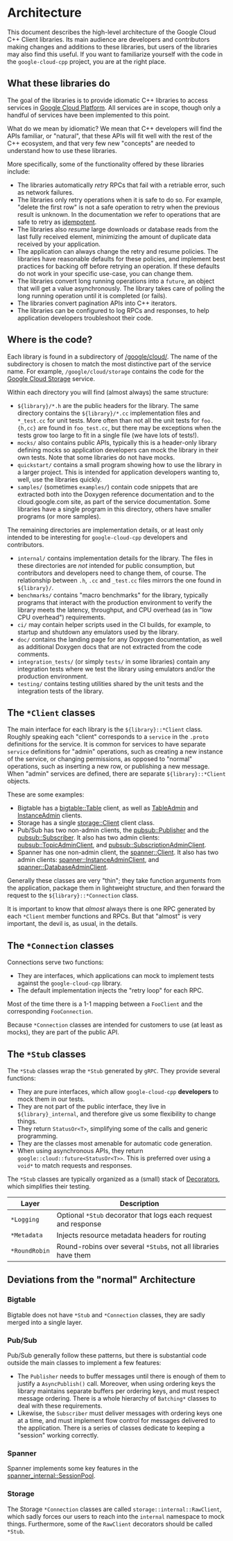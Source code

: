 # Architecture

This document describes the high-level architecture of the Google Cloud C++
Client libraries. Its main audience are developers and contributors making
changes and additions to these libraries, but users of the libraries may also
find this useful. If you want to familiarize yourself with the code in the
`google-cloud-cpp` project, you are at the right place.

## What these libraries do

The goal of the libraries is to provide idiomatic C++ libraries to access
services in [Google Cloud Platform](https://cloud.google.com). All services are
in scope, though only a handful of services have been implemented to this point.

What do we mean by idiomatic? We mean that C++ developers will find the
APIs familiar, or "natural", that these APIs will fit well with the rest of the
C++ ecosystem, and that very few new "concepts" are needed to understand how to
use these libraries.

More specifically, some of the functionality offered by these libraries include:

- The libraries automatically *retry* RPCs that fail with a retriable error,
  such as network failures.
- The libraries only retry operations when it is safe to do so. For example,
  "delete the first row" is not a safe operation to retry when the previous
  result is unknown. In the documentation we refer to operations that are safe
  to retry as [idempotent](https://en.wikipedia.org/wiki/Idempotence).
- The libraries also *resume* large downloads or database reads from the last
  fully received element, minimizing the amount of duplicate data received by
  your application.
- The application can always change the retry and resume policies. The libraries
  have reasonable defaults for these policies, and implement best practices for
  backing off before retrying an operation. If these defaults do not work in
  your specific use-case, you can change them.
- The libraries convert long running operations into a `future`, an object
  that will get a value asynchronously. The library takes care of polling the
  long running operation until it is completed (or fails).
- The libraries convert pagination APIs into C++ iterators.
- The libraries can be configured to log RPCs and responses, to help application
  developers troubleshoot their code.

## Where is the code?

Each library is found in a subdirectory of [/google/cloud/](/google/cloud). The
name of the subdirectory is chosen to match the most distinctive part of the
service name. For example, `/google/cloud/storage` contains the code for the
[Google Cloud Storage](https://cloud.google.com/storage) service.

Within each directory you will find (almost always) the same structure:

- `${library}/*.h` are the public headers for the library. The same directory
  contains the `${library}/*.cc` implementation files and `*_test.cc` for unit
  tests. More often than not all the unit tests for `foo.{h,cc}` are found in
  `foo_test.cc`, but there may be exceptions when the tests grow too large to
  fit in a single file (we have lots of tests!).
- `mocks/` also contains public APIs, typically this is a header-only library
  defining mocks so application developers can mock the library in their own
  tests. Note that some libraries do not have mocks.
- `quickstart/` contains a small program showing how to use the library in a
  larger project. This is intended for application developers wanting to, well,
  use the libraries quickly.
- `samples/` (sometimes `examples/`) contain code snippets that are extracted
  both into the Doxygen reference documentation and to the cloud.google.com
  site, as part of the service documentation. Some libraries have a single
  program in this directory, others have smaller programs (or more samples).

The remaining directories are implementation details, or at least only intended
to be interesting for `google-cloud-cpp` developers and contributors.

- `internal/` contains implementation details for the library. The files in
  these directories are *not* intended for public consumption, but contributors
  and developers need to change them, of course. The relationship between `.h`,
  `.cc` and `_test.cc` files mirrors the one found in `${library}/`.
- `benchmarks/` contains "macro benchmarks" for the library, typically programs
  that interact with the production environment to verify the library meets the
  latency, throughput, and CPU overhead (as in "low CPU overhead") requirements.
- `ci/` may contain helper scripts used in the CI builds, for example, to
  startup and shutdown any emulators used by the library.
- `doc/` contains the landing page for any Doxygen documentation, as well as
  additional Doxygen docs that are not extracted from the code comments.
- `integration_tests/` (or simply `tests/` in some libraries) contain any
  integration tests where we test the library using emulators and/or the
  production environment.
- `testing/` contains testing utilities shared by the unit tests and the
  integration tests of the library.

## The `*Client` classes

The main interface for each library is the `${library}::*Client` class. Roughly
speaking each "client" corresponds to a `service` in the `.proto` definitions
for the service. It is common for services to have separate `service`
definitions for "admin" operations, such as creating a new instance of the
service, or changing permissions, as opposed to "normal" operations, such as
inserting a new row, or publishing a new message. When "admin" services are
defined, there are separate `${library}::*Client` objects.

These are some examples:

- Bigtable has a [bigtable::Table](/google/cloud/bigtable/table.h) client, as
  well as [TableAdmin](/google/cloud/bigtable/table_admin.h) and
  [InstanceAdmin](/google/cloud/bigtable/instance_admin.h) clients.
- Storage has a single [storage::Client](/google/cloud/storage/client.h) client
  class.
- Pub/Sub has two non-admin clients, the
  [pubsub::Publisher](/google/cloud/pubsub/publisher.h)
  and the [pubsub::Subscriber](/google/cloud/pubsub/subscriber.h). It also has
  two admin clients:
  [pubsub::TopicAdminClient](/google/cloud/pubsub/topic_admin_client.h),
  and [pubsub::SubscriptionAdminClient](/google/cloud/pubsub/subscription_admin_client.h).
- Spanner has one non-admin client, the
  [spanner::Client](/google/cloud/spanner/client.h). It also has two admin
  clients:
  [spanner::InstanceAdminClient](/google/cloud/spanner/instance_admin_client.h),
  and
  [spanner::DatabaseAdminClient](/google/cloud/spanner/database_admin_client.h).

Generally these classes are very "thin"; they take function arguments from the
application, package them in lightweight structure, and then forward the request
to the `${library}::*Connection` class.

It is important to know that *almost* always there is one RPC generated by each
`*Client` member functions and RPCs. But that "almost" is very important, the
devil is, as usual, in the details.

## The `*Connection` classes

Connections serve two functions:

* They are interfaces, which applications can mock to implement tests against
  the `google-cloud-cpp` library.
* The default implementation injects the "retry loop" for each RPC.

Most of the time there is a 1-1 mapping between a `FooClient` and the
corresponding `FooConnection`.

Because `*Connection` classes are intended for customers to use (at least as
mocks), they are part of the public API.

## The `*Stub` classes

The `*Stub` classes wrap the `*Stub` generated by `gRPC`. They provide several
functions:

* They are pure interfaces, which allow `google-cloud-cpp` **developers** to
  mock them in our tests.
* They are not part of the public interface, they live in `${library}_internal`,
  and therefore give us some flexibility to change things.
* They return `StatusOr<T>`, simplifying some of the calls and generic
  programming.
* They are the classes most amenable for automatic code generation.
* When using asynchronous APIs, they return
  `google::cloud::future<StatusOr<T>>`. This is preferred over using a `void*`
  to match requests and responses.

The `*Stub` classes are typically organized as a (small) stack of
[Decorators](https://en.wikipedia.org/wiki/Decorator_pattern), which simplifies
their testing.

| Layer | Description |
| ----- | ----------- |
| `*Logging` | Optional `*Stub` decorator that logs each request and response |
| `*Metadata` | Injects resource metadata headers for routing |
| `*RoundRobin` | Round-robins over several `*Stub`s, not all libraries have them |

## Deviations from the "normal" Architecture

### Bigtable

Bigtable does not have `*Stub` and `*Connection` classes, they are sadly merged
into a single layer.

### Pub/Sub

Pub/Sub generally follow these patterns, but there is substantial code outside
the main classes to implement a few features:

- The `Publisher` needs to buffer messages until there is enough of them to
  justify a `AsyncPublish()` call. Moreover, when using ordering keys the
  library maintains separate buffers per ordering keys, and must respect
  message ordering. There is a whole hierarchy of `Batching*` classes to deal
  with these requirements.
- Likewise, the `Subscriber` must deliver messages with ordering keys one at a
  time, and must implement flow control for messages delivered to the
  application. There is a series of classes dedicate to keeping a
  "session" working correctly.

### Spanner

Spanner implements some key features in the
[spanner_internal::SessionPool](/google/cloud/spanner/internal/session_pool.h).

### Storage

The Storage `*Connection` classes are called `storage::internal::RawClient`,
which sadly forces our users to reach into the `internal` namespace to mock
things.  Furthermore, some of the `RawClient` decorators should be called
`*Stub`.

